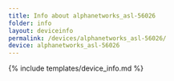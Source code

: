 ```yaml
---
title: Info about alphanetworks_asl-56026
folder: info
layout: deviceinfo
permalink: /devices/alphanetworks_asl-56026/
device: alphanetworks_asl-56026
---
```

{% include templates/device_info.md %}
